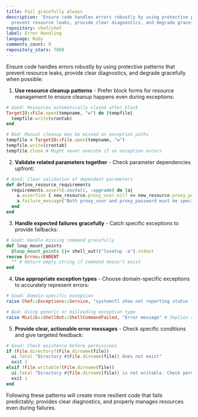 ```yaml
---
title: Fail gracefully always
description: 'Ensure code handles errors robustly by using protective patterns that
  prevent resource leaks, provide clear diagnostics, and degrade gracefully when possible:'
repository: chef/chef
label: Error Handling
language: Ruby
comments_count: 9
repository_stars: 7860
---
```


Ensure code handles errors robustly by using protective patterns that prevent resource leaks, provide clear diagnostics, and degrade gracefully when possible:

1. **Use resource cleanup patterns** - Prefer block forms for resource management to ensure cleanup happens even during exceptions:

```ruby
# Good: Resources automatically closed after block
TargetIO::File.open(tempname, "w") do |tempfile|
  tempfile.write(crontab)
end

# Bad: Manual cleanup may be missed on exception paths
tempfile = TargetIO::File.open(tempname, "w") 
tempfile.write(crontab)
tempfile.close # Might never execute if an exception occurs
```

2. **Validate related parameters together** - Check parameter dependencies upfront:

```ruby
# Good: Clear validation of dependent parameters
def define_resource_requirements
  requirements.assert(:install, :upgrade) do |a|
    a.assertion { new_resource.proxy_user.nil? == new_resource.proxy_password.nil? }
    a.failure_message("Both proxy_user and proxy_password must be specified together")
  end
end
```

3. **Handle expected failures gracefully** - Catch specific exceptions to provide fallbacks:

```ruby
# Good: Handle missing command gracefully
def loop_mount_points
  @loop_mount_points ||= shell_out!("losetup -a").stdout
rescue Errno::ENOENT
  "" # Return empty string if command doesn't exist
end
```

4. **Use appropriate exception types** - Choose domain-specific exceptions to accurately represent errors:

```ruby
# Good: Domain-specific exception
raise Chef::Exceptions::Service, "systemctl show not reporting status for #{service_name}!"

# Bad: Using generic or misleading exception type
raise Mixlib::ShellOut::ShellCommandFailed, "Error message" # Implies shell command failed
```

5. **Provide clear, actionable error messages** - Check specific conditions and give targeted feedback:

```ruby
# Good: Check existence before permissions
if !File.directory?(File.dirname(file))
  ui.fatal "Directory #{File.dirname(file)} does not exist"
  exit 1
elsif !File.writable?(File.dirname(file))
  ui.fatal "Directory #{File.dirname(file)} is not writable. Check permissions."
  exit 1
end
```

Following these patterns will create more resilient code that fails predictably, provides clear diagnostics, and properly manages resources even during failures.

